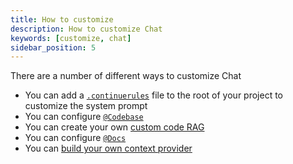 ```yaml
---
title: How to customize
description: How to customize Chat
keywords: [customize, chat]
sidebar_position: 5
---
```


There are a number of different ways to customize Chat

- You can add a [`.continuerules`](../customize/deep-dives/rules.md) file to the root of your project to customize the system prompt
- You can configure [`@Codebase`](../customize/deep-dives/codebase.md)
- You can create your own [custom code RAG](../customize/tutorials/custom-code-rag.md)
- You can configure [`@Docs`](../customize/deep-dives/docs.md)
- You can [build your own context provider](../customize/tutorials/build-your-own-context-provider.md)

